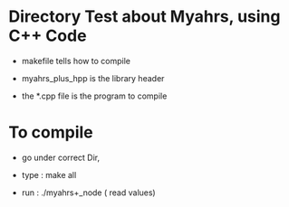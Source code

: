 # Directory Test about Myahrs, using C++ Code

* makefile tells how to compile

* myahrs_plus_hpp is the library header

* the *.cpp file is the program to compile

# To compile

* go under correct Dir,

* type : make all

* run : ./myahrs+_node  ( read values)

